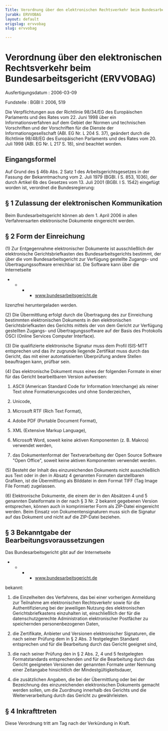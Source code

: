 ```yaml
---
Title: Verordnung über den elektronischen Rechtsverkehr beim Bundesarbeitsgericht
jurabk: ERVVOBAG
layout: default
origslug: ervvobag
slug: ervvobag

---
```


# Verordnung über den elektronischen Rechtsverkehr beim Bundesarbeitsgericht (ERVVOBAG)

Ausfertigungsdatum
:   2006-03-09

Fundstelle
:   BGBl I: 2006, 519

Die Verpflichtungen aus der Richtlinie 98/34/EG des Europäischen
Parlaments und des Rates vom 22. Juni 1998 über ein
Informationsverfahren auf dem Gebiet der Normen und technischen
Vorschriften und der Vorschriften für die Dienste der
Informationsgesellschaft (ABl. EG Nr. L 204 S. 37), geändert durch die
Richtlinie 98/48/EG des Europäischen Parlaments und des Rates vom 20.
Juli 1998 (ABl. EG Nr. L 217 S. 18), sind beachtet worden.


## Eingangsformel

Auf Grund des § 46b Abs. 2 Satz 1 des Arbeitsgerichtsgesetzes in der
Fassung der Bekanntmachung vom 2. Juli 1979 (BGBl. I S. 853, 1036),
der durch Artikel 6b des Gesetzes vom 13. Juli 2001 (BGBl. I S. 1542)
eingefügt worden ist, verordnet die Bundesregierung:


## § 1 Zulassung der elektronischen Kommunikation

Beim Bundesarbeitsgericht können ab dem 1. April 2006 in allen
Verfahrensarten elektronische Dokumente eingereicht werden.


## § 2 Form der Einreichung

(1) Zur Entgegennahme elektronischer Dokumente ist ausschließlich der
elektronische Gerichtsbriefkasten des Bundesarbeitsgerichts bestimmt,
der über die vom Bundesarbeitsgericht zur Verfügung gestellte Zugangs-
und Übertragungssoftware erreichbar ist. Die Software kann über die
Internetseite

*
    *
        *
            *   www.bundesarbeitsgericht.de












lizenzfrei heruntergeladen werden.

(2) Die Übermittlung erfolgt durch die Übertragung des zur Einreichung
bestimmten elektronischen Dokuments in den elektronischen
Gerichtsbriefkasten des Gerichts mittels der von dem Gericht zur
Verfügung gestellten Zugangs- und Übertragungssoftware auf der Basis
des Protokolls OSCI (Online Services Computer Interface).

(3) Die qualifizierte elektronische Signatur muss dem Profil ISIS-MTT
entsprechen und das ihr zugrunde liegende Zertifikat muss durch das
Gericht, das mit einer automatisierten Überprüfung andere Stellen
beauftragen kann, prüfbar sein.

(4) Das elektronische Dokument muss eines der folgenden Formate in
einer für das Gericht bearbeitbaren Version aufweisen:

1.  ASCII (American Standard Code for Information Interchange) als reiner
    Text ohne Formatierungscodes und ohne Sonderzeichen,


2.  Unicode,


3.  Microsoft RTF (Rich Text Format),


4.  Adobe PDF (Portable Document Format),


5.  XML (Extensive Markup Language),


6.  Microsoft Word, soweit keine aktiven Komponenten (z. B. Makros)
    verwendet werden,


7.  das Dokumentenformat der Textverarbeitung der Open Source Software
    "Open Office", soweit keine aktiven Komponenten verwendet werden.




(5) Besteht der Inhalt des einzureichenden Dokuments nicht
ausschließlich aus Text oder in den in Absatz 4 genannten Formaten
darstellbaren Grafiken, ist die Übermittlung als Bilddatei in dem
Format TIFF (Tag Image File Format) zugelassen.

(6) Elektronische Dokumente, die einem der in den Absätzen 4 und 5
genannten Dateiformate in der nach § 3 Nr. 2 bekannt gegebenen Version
entsprechen, können auch in komprimierter Form als ZIP-Datei
eingereicht werden. Beim Einsatz von Dokumentensignaturen muss sich
die Signatur auf das Dokument und nicht auf die ZIP-Datei beziehen.


## § 3 Bekanntgabe der Bearbeitungsvoraussetzungen

Das Bundesarbeitsgericht gibt auf der Internetseite

*
    *
        *
            *   www.bundesarbeitsgericht.de












bekannt:

1.  die Einzelheiten des Verfahrens, das bei einer vorherigen Anmeldung
    zur Teilnahme am elektronischen Rechtsverkehr sowie für die
    Authentifizierung bei der jeweiligen Nutzung des elektronischen
    Gerichtsbriefkastens einzuhalten ist, einschließlich der für die
    datenschutzgerechte Administration elektronischer Postfächer zu
    speichernden personenbezogenen Daten,


2.  die Zertifikate, Anbieter und Versionen elektronischer Signaturen, die
    nach seiner Prüfung dem in § 2 Abs. 3 festgelegten Standard
    entsprechen und für die Bearbeitung durch das Gericht geeignet sind,


3.  die nach seiner Prüfung den in § 2 Abs. 2, 4 und 5 festgelegten
    Formatstandards entsprechenden und für die Bearbeitung durch das
    Gericht geeigneten Versionen der genannten Formate unter Nennung einer
    Zeitangabe hinsichtlich der Mindestgültigkeitsdauer,


4.  die zusätzlichen Angaben, die bei der Übermittlung oder bei der
    Bezeichnung des einzureichenden elektronischen Dokuments gemacht
    werden sollen, um die Zuordnung innerhalb des Gerichts und die
    Weiterverarbeitung durch das Gericht zu gewährleisten.





## § 4 Inkrafttreten

Diese Verordnung tritt am Tag nach der Verkündung in Kraft.

